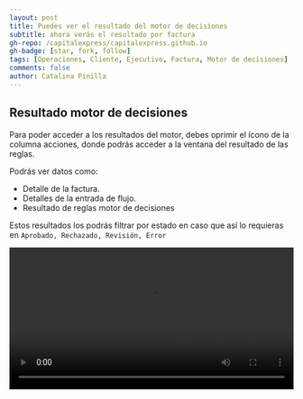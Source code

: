 ```yaml
---
layout: post
title: Puedes ver el resultado del motor de decisiones
subtitle: ahora verás el resultado por factura
gh-repo: /capitalexpress/capitalexpress.github.io
gh-badge: [star, fork, follow]
tags: [Operaciones, Cliente, Ejecutivo, Factura, Motor de decisiones]
comments: false
author: Catalina Pinilla
---
```


## Resultado motor de decisiones

Para poder acceder a los resultados del motor, debes oprimir el ícono de la columna acciones, donde podrás acceder a la ventana del resultado de las reglas.

Podrás ver datos como:

- Detalle de la factura.
- Detalles de la entrada de flujo.
- Resultado de reglas motor de decisiones

Estos resultados los podrás filtrar por estado en caso que así lo requieras en `Aprobado, Rechazado, Revisión, Error`

<video width="100%" controls>
<source src="https://cdn.capitalexpress.cl/video/resultados_motor_operaciones.mp4" type="video/mp4">
Tu navegador no soporta el elemento de video.
</video>
